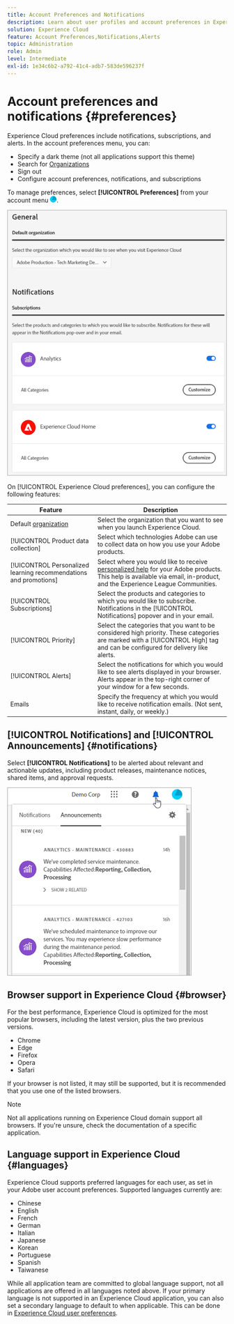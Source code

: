 ```yaml
---
title: Account Preferences and Notifications
description: Learn about user profiles and account preferences in Experience Cloud. Subscribe to product notifications and get product alerts. Learn about browser and language support.
solution: Experience Cloud
feature: Account Preferences,Notifications,Alerts
topic: Administration
role: Admin
level: Intermediate
exl-id: 1e34c6b2-a792-41c4-adb7-583de596237f
---
```

# Account preferences and notifications {#preferences}

Experience Cloud preferences include notifications, subscriptions, and alerts. In the account preferences menu, you can:

* Specify a dark theme (not all applications support this theme)
* Search for [Organizations](../administration/organizations.md)
* Sign out
* Configure account preferences, notifications, and subscriptions

To manage preferences, select **[!UICONTROL Preferences]** from your account menu ![preferences](../assets/preferences-icon-sm.png).

![User profile and account preferences](../assets/preferences-page.png)

On [!UICONTROL Experience Cloud preferences], you can configure the following features:

| Feature | Description |
|--- |--- |
|Default [organization](../administration/organizations.md)|Select the organization that you want to see when you launch Experience Cloud. |
|[!UICONTROL Product data collection]|Select which technologies Adobe can use to collect data on how you use your Adobe products. |
|[!UICONTROL Personalized learning recommendations and promotions]|Select where you would like to receive [personalized help](personalized-learning.md) for your Adobe products. This help is available via email, in-product, and the Experience League Communities. |
|[!UICONTROL Subscriptions]|Select the products and categories to which you would like to subscribe. Notifications in the [!UICONTROL Notifications] popover and in your email.|
|[!UICONTROL Priority]|Select the categories that you want to be considered high priority. These categories are marked with a [!UICONTROL High] tag and can be configured for delivery like alerts.|
|[!UICONTROL Alerts]|Select the notifications for which you would like to see alerts displayed in your browser. Alerts appear in the top-right corner of your window for a few seconds.|
|Emails|Specify the frequency at which you would like to receive notification emails. (Not sent, instant, daily, or weekly.)|

## [!UICONTROL Notifications] and [!UICONTROL Announcements] {#notifications}

Select **[!UICONTROL Notifications]** to be alerted about relevant and actionable updates, including product releases, maintenance notices, shared items, and approval requests. 

![Notifications and Announcements](../assets/notifications-menu-small.png)

<!-- ## [!DNL Slack] notifications

Releasing: **September 2, 2024**

You can configure your account preferences to send Experience Cloud notifications to Slack.

**Prerequisites**

* You must have an Experience Cloud account
* You must have a [!DNL Slack] account
* You must be a part of at least one [!DNL Slack] workspace

### To configure Slack notifications

1. Sign in to Experience Cloud.

1. Click your account icon, then click **[!UICONTROL Preferences]**.

1. Under [!DNL Slack], click **[!UICONTROL Add to Slack]**.

1. When [!DNL Slack] opens, click **[!UICONTROL Allow]**.

1. In Experience Cloud Preferences, navigate to **[!UICONTROL Notifications]**.

   [Slack notifications](../assets/slack.png)

1. Enable [!DNL Slack] notifications for your desired products and categories.
 -->
## Browser support in Experience Cloud {#browser}

For the best performance, Experience Cloud is optimized for the most popular browsers, including the latest version, plus the two previous versions.

* Chrome
* Edge
* Firefox
* Opera
* Safari

If your browser is not listed, it may still be supported, but it is recommended that you use one of the listed browsers. 

>[!NOTE]
>
>Not all applications running on Experience Cloud domain support all browsers. If you're unsure, check the documentation of a specific application.

## Language support in Experience Cloud {#languages}

Experience Cloud supports preferred languages for each user, as set in your Adobe user account preferences. Supported languages currently are: 

* Chinese
* English
* French
* German
* Italian
* Japanese
* Korean
* Portuguese
* Spanish
* Taiwanese

While all application team are committed to global language support, not all applications are offered in all languages noted above. If your primary language is not supported in an Experience Cloud application, you can also set a secondary language to default to when applicable. This can be done in [Experience Cloud user preferences](https://experience.adobe.com/preferences).